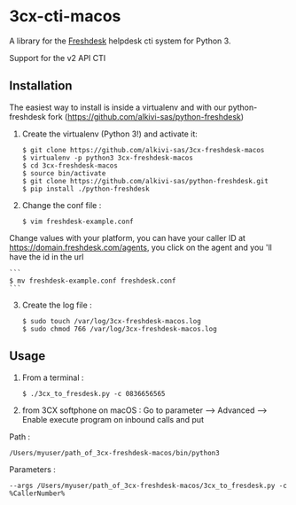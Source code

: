 # 3cx-cti-macos

A library for the [Freshdesk](http://freshdesk.com/) helpdesk cti system for Python 3.

Support for the v2 API CTI

## Installation

The easiest way to install is inside a virtualenv and with our python-freshdesk fork (https://github.com/alkivi-sas/python-freshdesk)

1. Create the virtualenv (Python 3!) and activate it:

    ```
    $ git clone https://github.com/alkivi-sas/3cx-freshdesk-macos
    $ virtualenv -p python3 3cx-freshdesk-macos
    $ cd 3cx-freshdesk-macos
    $ source bin/activate
    $ git clone https://github.com/alkivi-sas/python-freshdesk.git
    $ pip install ./python-freshdesk
    ```

2. Change the conf file :

    ```
    $ vim freshdesk-example.conf
    ```
Change values with your platform, you can have your caller ID at https://domain.freshdesk.com/agents, you click on the agent and you 'll have the id in the url

    ```
    $ mv freshdesk-example.conf freshdesk.conf
    ```
3. Create the log file :

    ```
    $ sudo touch /var/log/3cx-freshdesk-macos.log
    $ sudo chmod 766 /var/log/3cx-freshdesk-macos.log
    ```

## Usage
1. From a terminal :

   ```
   $ ./3cx_to_fresdesk.py -c 0836656565
   ```
2. from 3CX softphone on macOS :
Go to parameter --> Advanced --> Enable execute program on inbound calls and put

Path :
   ```
   /Users/myuser/path_of_3cx-freshdesk-macos/bin/python3
   ```     
Parameters :
   ```
   --args /Users/myuser/path_of_3cx-freshdesk-macos/3cx_to_fresdesk.py -c %CallerNumber%
   ```  
